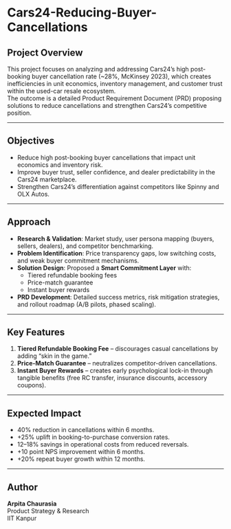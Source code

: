 # Cars24-Reducing-Buyer-Cancellations

##  Project Overview
This project focuses on analyzing and addressing Cars24’s high post-booking buyer cancellation rate (~28%, McKinsey 2023), which creates inefficiencies in unit economics, inventory management, and customer trust within the used-car resale ecosystem.  
The outcome is a detailed Product Requirement Document (PRD) proposing solutions to reduce cancellations and strengthen Cars24’s competitive position.

---

##  Objectives
- Reduce high post-booking buyer cancellations that impact unit economics and inventory risk.  
- Improve buyer trust, seller confidence, and dealer predictability in the Cars24 marketplace.  
- Strengthen Cars24’s differentiation against competitors like Spinny and OLX Autos.  

---

##  Approach
- **Research & Validation**: Market study, user persona mapping (buyers, sellers, dealers), and competitor benchmarking.  
- **Problem Identification**: Price transparency gaps, low switching costs, and weak buyer commitment mechanisms.  
- **Solution Design**: Proposed a **Smart Commitment Layer** with:
  - Tiered refundable booking fees  
  - Price-match guarantee  
  - Instant buyer rewards  
- **PRD Development**: Detailed success metrics, risk mitigation strategies, and rollout roadmap (A/B pilots, phased scaling).  

---

##  Key Features
1. **Tiered Refundable Booking Fee** – discourages casual cancellations by adding “skin in the game.”  
2. **Price-Match Guarantee** – neutralizes competitor-driven cancellations.  
3. **Instant Buyer Rewards** – creates early psychological lock-in through tangible benefits (free RC transfer, insurance discounts, accessory coupons).  

---

##  Expected Impact
- 40% reduction in cancellations within 6 months.  
- +25% uplift in booking-to-purchase conversion rates.  
- 12–18% savings in operational costs from reduced reversals.  
- +10 point NPS improvement within 6 months.  
- +20% repeat buyer growth within 12 months.  

---

##  Author
**Arpita Chaurasia**  
Product Strategy & Research  
IIT Kanpur  
